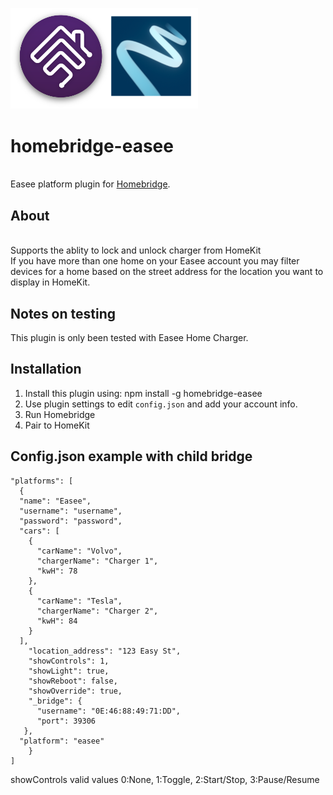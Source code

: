 <p align="left">
 <img width="300" src="logo/homebridge-easee.png" />
</p>

# homebridge-easee
<br>Easee platform plugin for [Homebridge](https://github.com/nfarina/homebridge).

## About

<br> Supports the ablity to lock and unlock charger from HomeKit
<br> If you have more than one home on your Easee account you may filter devices for a home based on the street address for the location you want to display in HomeKit.

## Notes on testing

This plugin is only been tested with Easee Home Charger.

## Installation
1. Install this plugin using: npm install -g homebridge-easee
3. Use plugin settings to edit ``config.json`` and add your account info.
4. Run Homebridge
5. Pair to HomeKit

## Config.json example with child bridge

```
"platforms": [
  {
  "name": "Easee",
  "username": "username",
  "password": "password",
  "cars": [
    {
      "carName": "Volvo",
      "chargerName": "Charger 1",
      "kwH": 78
    },
    {
      "carName": "Tesla",
      "chargerName": "Charger 2",
      "kwH": 84
    }
  ],
	"location_address": "123 Easy St",
	"showControls": 1,
	"showLight": true,
	"showReboot": false,
	"showOverride": true,
	"_bridge": {
	  "username": "0E:46:88:49:71:DD",
	  "port": 39306
   },
  "platform": "easee"
	}
]
```
showControls valid values
0:None, 1:Toggle, 2:Start/Stop, 3:Pause/Resume
